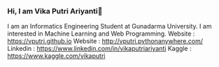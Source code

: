 ### Hi, I am Vika Putri Ariyanti👋

I am an Informatics Engineering Student at Gunadarma University. I am interested in Machine Learning and Web Programming.
Website : https://vputri.github.io
Website : http://vputri.pythonanywhere.com/
Linkedin : https://www.linkedin.com/in/vikaputriariyanti
Kaggle : https://www.kaggle.com/vikaputri
